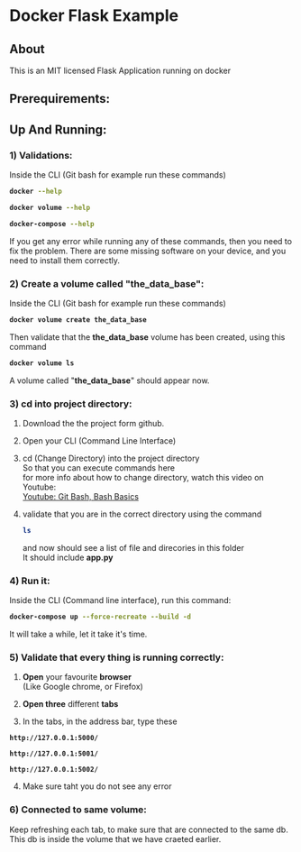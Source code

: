 # Docker Flask Example

## About

This is an MIT licensed Flask Application running on docker





## Prerequirements:






## Up And Running:

### 1) Validations:
Inside the CLI (Git bash for example run these commands)

<b>

```bash
docker --help
```
```bash
docker volume --help
```
```bash
docker-compose --help
```
</b>
If you get any error while running any of these commands, then you
need to fix the problem.  
There are some missing software on your device, 
and you need to install them correctly.






### 2) Create a volume called "the_data_base":


Inside the CLI (Git bash for example run these commands)

<b>

```bash
docker volume create the_data_base
```
</b>

Then validate that the **the_data_base** volume has been created, using
this command
<b>

```bash
docker volume ls
```
</b>

A volume called "**the_data_base**" should appear now.






### 3) cd into project directory:

1. Download the the project form github.
2. Open your CLI (Command Line Interface)
3. cd (Change Directory) into the project directory  
	So that you can execute commands here  
	for more info about how to change directory, 
	watch this video on Youtube:<br><a 
	href="https://www.youtube.com/watch?v=oQc-2gsjgDg">
	Youtube: Git Bash, Bash Basics</a>
4. validate that you are in the correct directory using the command  
	<b>
	
	```bash
	ls
	```
	
	</b>

	and now should see a list of file and direcories in this folder  
	It should include **app.py**




### 4) Run it:
Inside the CLI (Command line interface), run this command:
<b>

```bash
docker-compose up --force-recreate --build -d
```

</b>
It will take a while, let it take it's time.




### 5) Validate that every thing is running correctly:


1. **Open** your favourite **browser**  
(Like Google chrome, or Firefox)

2. **Open three** different **tabs**

3. In the tabs, in the address bar, type these

<b>

```address
http://127.0.0.1:5000/
```
```address
http://127.0.0.1:5001/
```
```address
http://127.0.0.1:5002/
```

</b>


4. Make sure taht you do not see any error











### 6) Connected to same volume:


Keep refreshing each tab, to make sure that are connected 
to the same db.  
This db is inside the volume that we have craeted earlier.



















